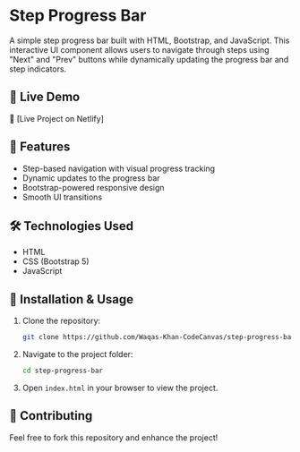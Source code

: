 # Step Progress Bar  

A simple step progress bar built with HTML, Bootstrap, and JavaScript. This interactive UI component allows users to navigate through steps using "Next" and "Prev" buttons while dynamically updating the progress bar and step indicators.  

## 🚀 Live Demo  
🔗 [Live Project on Netlify]

## 📌 Features  
- Step-based navigation with visual progress tracking  
- Dynamic updates to the progress bar  
- Bootstrap-powered responsive design  
- Smooth UI transitions  

## 🛠️ Technologies Used  
- HTML  
- CSS (Bootstrap 5)  
- JavaScript  

## 📂 Installation & Usage  
1. Clone the repository:  
   ```sh  
   git clone https://github.com/Waqas-Khan-CodeCanvas/step-progress-bar.git  
   ```  
2. Navigate to the project folder:  
   ```sh  
   cd step-progress-bar  
   ```  
3. Open `index.html` in your browser to view the project.  

## 🤝 Contributing  
Feel free to fork this repository and enhance the project!  



